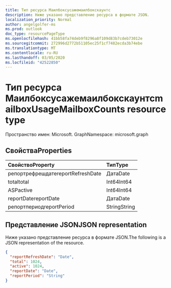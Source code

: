 ```yaml
---
title: Тип ресурса Маилбоксусажемаилбокскаунтс
description: Ниже указано представление ресурса в формате JSON.
localization_priority: Normal
author: angelgolfer-ms
ms.prod: outlook
doc_type: resourcePageType
ms.openlocfilehash: 41bb58fa74deb9f8296a8f109d83b7cdeb73012e
ms.sourcegitcommit: 272996d2772b51105ec25f1cf7482ecda3b74ebe
ms.translationtype: MT
ms.contentlocale: ru-RU
ms.lasthandoff: 03/05/2020
ms.locfileid: "42522850"
---
```

# <a name="mailboxusagemailboxcounts-resource-type"></a><span data-ttu-id="530d3-103">Тип ресурса Маилбоксусажемаилбокскаунтс</span><span class="sxs-lookup"><span data-stu-id="530d3-103">mailboxUsageMailboxCounts resource type</span></span>

<span data-ttu-id="530d3-104">Пространство имен: Microsoft. Graph</span><span class="sxs-lookup"><span data-stu-id="530d3-104">Namespace: microsoft.graph</span></span>

## <a name="properties"></a><span data-ttu-id="530d3-105">Свойства</span><span class="sxs-lookup"><span data-stu-id="530d3-105">Properties</span></span>

| <span data-ttu-id="530d3-106">Свойство</span><span class="sxs-lookup"><span data-stu-id="530d3-106">Property</span></span>          | <span data-ttu-id="530d3-107">Тип</span><span class="sxs-lookup"><span data-stu-id="530d3-107">Type</span></span>   |
| :---------------- | :----- |
| <span data-ttu-id="530d3-108">репортрефрешдате</span><span class="sxs-lookup"><span data-stu-id="530d3-108">reportRefreshDate</span></span> | <span data-ttu-id="530d3-109">Дата</span><span class="sxs-lookup"><span data-stu-id="530d3-109">Date</span></span>   |
| <span data-ttu-id="530d3-110">total</span><span class="sxs-lookup"><span data-stu-id="530d3-110">total</span></span>             | <span data-ttu-id="530d3-111">Int64</span><span class="sxs-lookup"><span data-stu-id="530d3-111">Int64</span></span>  |
| <span data-ttu-id="530d3-112">ASP</span><span class="sxs-lookup"><span data-stu-id="530d3-112">active</span></span>            | <span data-ttu-id="530d3-113">Int64</span><span class="sxs-lookup"><span data-stu-id="530d3-113">Int64</span></span>  |
| <span data-ttu-id="530d3-114">reportDate</span><span class="sxs-lookup"><span data-stu-id="530d3-114">reportDate</span></span>        | <span data-ttu-id="530d3-115">Дата</span><span class="sxs-lookup"><span data-stu-id="530d3-115">Date</span></span>   |
| <span data-ttu-id="530d3-116">репортпериод</span><span class="sxs-lookup"><span data-stu-id="530d3-116">reportPeriod</span></span>      | <span data-ttu-id="530d3-117">String</span><span class="sxs-lookup"><span data-stu-id="530d3-117">String</span></span> |

## <a name="json-representation"></a><span data-ttu-id="530d3-118">Представление JSON</span><span class="sxs-lookup"><span data-stu-id="530d3-118">JSON representation</span></span>

<span data-ttu-id="530d3-119">Ниже указано представление ресурса в формате JSON.</span><span class="sxs-lookup"><span data-stu-id="530d3-119">The following is a JSON representation of the resource.</span></span>

<!-- {
  "blockType": "resource",
  "@odata.type": "microsoft.graph.mailboxUsageMailboxCounts"
} -->

```json
{
  "reportRefreshDate": "Date", 
  "total": 1024, 
  "active": 1024, 
  "reportDate": "Date", 
  "reportPeriod": "String"
}
```
